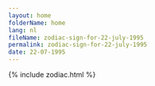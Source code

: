 ```yaml
---
layout: home
folderName: home
lang: nl
fileName: zodiac-sign-for-22-july-1995
permalink: zodiac-sign-for-22-july-1995
date: 22-07-1995
---
```

{% include zodiac.html %}
